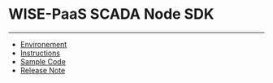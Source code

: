 # WISE-PaaS SCADA Node SDK

---

* [Environement](https://github.com/advwacloud/WISE-PaaS-SCADA-Edge-SDK-Manual/blob/master/sdks/nodejs-sdk.md)
* [Instructions](java-sdk/instruction.md)
* [Sample Code](java-sdk/sample-code.md)
* [Release Note](java-sdk/release-note.md)



